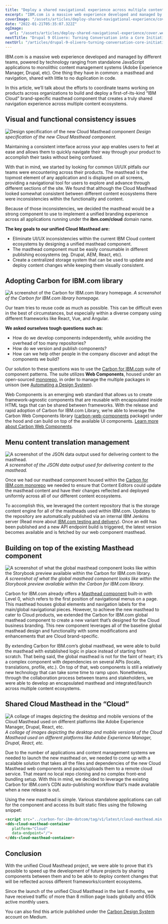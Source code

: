 ```yaml
---
title: "Deploy a shared navigational experience across multiple content ecosystems within ibm.com/cloud"
excerpt: "IBM.com is a massive web experience developed and managed by different teams, powered by technology ranging from standalone JavaScript applications to monolithic content management systems (Adobe Experience Manager, Drupal, etc)."
coverImage: "/assets/articles/deploy-shared-navigational-experience/cover.webp"
date: "2022-01-21T05:35:07.322Z"
ogImage:
  url: "/assets/articles/deploy-shared-navigational-experience/cover.webp"
nextTitle: "Drupal 9 Olivero: Turning Conversation into a Core Initiative"
nextUrl: "/articles/drupal-9-olivero-turning-conversation-core-initiative"
---
```



IBM.com is a massive web experience developed and managed by different teams, powered by technology ranging from standalone JavaScript applications to monolithic content management systems (Adobe Experience Manager, Drupal, etc). One thing they have in common: a masthead and navigation, shared with little to no duplication in code.

In this article, we’ll talk about the efforts to coordinate teams working on products across organizations to build and deploy a first-of-its-kind “IBM Cloud” brand-specific masthead component that creates a truly shared navigation experience across multiple content ecosystems.

## Visual and functional consistency issues

![Design specification of the new Cloud Masthead component](/assets/articles/deploy-shared-navigational-experience/pic-01.webp)
*Design specification of the new Cloud Masthead component.*

Maintaining a consistent interface across your app enables users to feel at ease and allows them to quickly navigate their way through your product to accomplish their tasks without being confused.

With that in mind, we started by looking for common UI/UX pitfalls our teams were encountering across their products. The masthead is the topmost element of any application and is displayed on all screens, providing a navigational tool for users to explore and advance through different sections of the site. We found that although the Cloud Masthead looked somewhat consistent between different content ecosystems there were inconsistencies within the functionality and content.

Because of those inconsistencies, we decided the masthead would be a strong component to use to implement a unified branding experience across all applications running under the  **ibm.com/cloud**  domain name.

**The key goals to our unified Cloud Masthead are:**

-   Eliminate UI/UX inconsistencies within the current IBM Cloud content ecosystems by designing a unified masthead component.
-   The masthead component must be easily consumable in different publishing ecosystems (eg. Drupal, AEM, React, etc).
-   Create a centralized storage system that can be used to update and deploy content changes while keeping them visually consistent.

## Adopting Carbon for IBM.com library

![A screenshot of the Carbon for IBM.com library homepage.](/assets/articles/deploy-shared-navigational-experience/pic-02.webp)
*A screenshot of the Carbon for IBM.com library homepage.*

Our team tries to reuse code as much as possible. This can be difficult even in the best of circumstances, but especially within a diverse company using different frameworks like React, Vue, and Angular.

**We asked ourselves tough questions such as:**

-   How do we develop components independently, while avoiding the overhead of too many repositories?
-   How do we version and publish components?
-   How can we help other people in the company discover and adopt the components we build?

Our solution to these questions was to use the  [Carbon for IBM.com](https://www.ibm.com/standards/carbon/)  suite of component patterns. The suite utilizes  **Web Components**, housed under an open-sourced  [monorepo](https://github.com/carbon-design-system/carbon-for-ibm-dotcom), in order to manage the multiple packages in unison (see  [Automating a Design System](https://medium.com/carbondesign/automating-a-design-system-69bd2414f75)).

Web Components is an emerging web standard that allows us to create framework-agnostic components that are reusable with encapsulated inside HTML tags that can be shared between frameworks. With the release and rapid adoption of Carbon for IBM.com Library, we’re able to leverage the Carbon Web Components library ([carbon-web-components](https://github.com/carbon-design-system/carbon-for-ibm-dotcom/tree/main/packages/web-components)  package) under the hood and can build on top of the available UI components.  [Learn more about Carbon Web Components](https://carbondesignsystem.com/developing/frameworks/web-components).

## Menu content translation management

![A screenshot of the JSON data output used for delivering content to the masthead.](/assets/articles/deploy-shared-navigational-experience/pic-03.webp)
*A screenshot of the JSON data output used for delivering content to the masthead.*

Once we had our masthead component housed within the  [Carbon for IBM.com monorepo](https://github.com/carbon-design-system/carbon-for-ibm-dotcom)  we needed to ensure that Content Editors could update the masthead content and have their changes reflected and deployed uniformly across all of our different content ecosystems.

To accomplish this, we leveraged the content repository that is the storage content engine for all of the mastheads used within IBM.com. Updates to the repository are automatically published via an internal IBM Jenkins server (Read more about  [IBM.com testing and delivery](https://medium.com/carbondesign/automating-a-design-system-69bd2414f75)). Once an edit has been published and a new API endpoint build is triggered, the latest version becomes available and is fetched by our web component masthead.

## Building on top of the existing Masthead component

![A screenshot of what the global masthead component looks like within the Storybook preview available within the Carbon for IBM.com library.](/assets/articles/deploy-shared-navigational-experience/pic-04.webp)
*A screenshot of what the global masthead component looks like within the Storybook preview available within the Carbon for IBM.com library.*

Carbon for IBM.com already offers a  [Masthead component](https://www.ibm.com/standards/carbon/components/masthead)  built-in with Level 0, which refers to the first position of navigational menus on a page. This masthead houses global elements and navigation labels for the main/global navigational pieces. However, to achieve the new masthead to cater to Cloud products, we extended the Carbon for IBM.com global masthead component to create a new variant that’s designed for the Cloud business branding. This new component leverages all of the baseline global masthead design and functionality with some modifications and enhancements that are Cloud brand-specific.

By extending Carbon for IBM.com’s global masthead, we were able to build the masthead with established logic in place instead of starting from scratch. That being said, the global masthead is not for the faint of heart; it’s a complex component with dependencies on several APIs (locale, translations, profile, etc.). On top of that, web components is still a relatively new technology that can take some time to ramp upon. Nonetheless, through the collaboration process between teams and stakeholders, we were able to develop an encapsulated masthead and integrated/launch across multiple content ecosystems.

## Shared Cloud Masthead in the “Cloud”

![A collage of images depicting the desktop and mobile versions of the Cloud Masthead used on different platforms like Adobe Experience Manager, Drupal, React, etc.](/assets/articles/deploy-shared-navigational-experience/pic-05.webp)
*A collage of images depicting the desktop and mobile versions of the Cloud Masthead used on different platforms like Adobe Experience Manager, Drupal, React, etc.*

Due to the number of applications and content management systems we needed to launch the new masthead on, we needed to come up with a scalable solution that takes all the files and dependencies of the new Cloud Masthead web components and packs/uploads them to a remote cloud service. That meant no local repo cloning and no complex front-end bundling setup. With this in mind, we decided to leverage the existing Carbon for IBM.com’s CDN auto-publishing workflow that’s made available when a new release is out.

Using the new masthead is simple. Various standalone applications can call for the component and access its built static files using the following snippet:

``` html
<script src="../carbon-for-ibm-dotcom/tag/v1/latest/cloud-masthead.min.js" type="module"></script>
<dds-cloud-masthead-container
   platform="Cloud"
   data-endpoint="/">
</dds-cloud-masthead-container>
```

## Conclusion

With the unified Cloud Masthead project, we were able to prove that it’s possible to speed up the development of future projects by sharing components between them and to be able to deploy content changes that will be reflected across different frameworks/content ecosystems.

Since the launch of the unified Cloud Masthead in the last 6 months, we have received traffic of more than 8 million page loads globally and 650k active monthly users.

You can also find this article published under the [Carbon Design System](https://medium.com/carbondesign/deploy-a-shared-navigational-experience-across-multiple-content-ecosystems-within-ibm-com-cloud-522162282aa3) account on Medium.